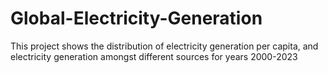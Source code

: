 # Global-Electricity-Generation
This project shows the distribution of electricity generation per capita, and electricity generation amongst different sources for years 2000-2023
